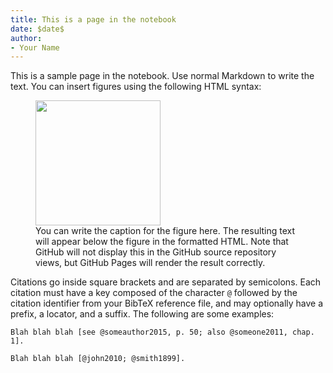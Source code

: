 ```yaml
---
title: This is a page in the notebook
date: $date$
author:
- Your Name
---
```


This is a sample page in the notebook.  Use normal Markdown to write the text.  You can insert figures using the following HTML syntax:

<figure>
  <img width="200pt" src="pangolin-noteboo/.graphics/pangolin-sm.jpg">
  <figcaption>You can write the caption for the figure here.  The resulting text will appear below the figure in the formatted HTML.  Note that GitHub will not display this in the GitHub source repository views, but GitHub Pages will render the result correctly.</figcaption>
</figure>

Citations go inside square brackets and are separated by semicolons. Each citation must have a key composed of the character `@` followed by the citation identifier from your BibTeX reference file, and may optionally have a prefix, a locator, and a suffix. The following are some examples:

```
Blah blah blah [see @someauthor2015, p. 50; also @someone2011, chap. 1].

Blah blah blah [@john2010; @smith1899].
```
